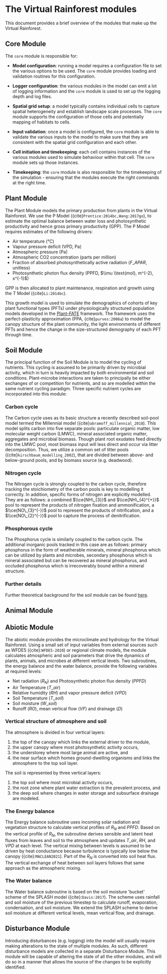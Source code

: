 # The Virtual Rainforest modules

This document provides a brief overview of the modules that make up the Virtual
Rainforest.

## Core Module

The `core` module is responsible for:

- **Model configuration**: running a model requires a configuration file to set the
  various options to be used. The `core` module provides loading and validation routines
  for this configuration.

- **Logger configuration**: the various modules in the model can emit a lot of logging
  information and the `core` module is used to set up the logging depth and log files.

- **Spatial grid setup**: a model typically contains individual cells to capture spatial
  heterogeneity and establish landscape scale processes. The `core` module supports the
  configuration of those cells and potentially mapping of habitats to cells.

- **Input validation**: once a model is configured, the `core` module is able to
  validate the various inputs to the model to make sure that they are consistent with
  the spatial grid configuration and each other.

- **Cell initiation and timekeeping**: each cell contains instances of the various
  modules used to simulate behaviour within that cell. The `core` module sets up those
  instances.

- **Timekeeping**: the `core` module is also responsible for the timekeeping of the
  simulation - ensuring that the modules execute the right commands at the right time.

## Plant Module

The Plant Module models the primary production from plants in the Virtual Rainforest. We
use the P Model ({cite}`Prentice:2014bc,Wang:2017go`), to estimate the optimal balance
between water loss and photosynthetic productivity and hence gross primary productivity
(GPP). The P Model requires estimates of the following drivers:

- Air temperature (°C)
- Vapour pressure deficit (VPD, Pa)
- Atmospheric pressure (Pa)
- Atmospheric CO2 concentration (parts per million)
- Fraction of absorbed photosynthetically active radiation ($F\_{APAR}$, unitless)
- Photosynthetic photon flux density (PPFD, $\\mu \\text{mol}, m^{-2}, s^{-1}$)

GPP is then allocated to plant maintenance, respiration and growth using the T Model
({cite}`Li:2014bc`).

This growth model is used to simulate the demographics of cohorts of key plant
functional types (PFTs) under physiologically structured population models developed in
the [Plant-FATE](https://jaideep777.github.io/libpspm/) framework. The framework uses
the perfect-plasticity approximation (PPA, {cite}`purves:2008a`) to model the canopy
structure of the plant community, the light environments of different PFTs and hence the
change in the size-structured demography of each PFT through time.

## Soil Module

The principal function of the Soil Module is to model the cycling of nutrients. This
cycling is assumed to be primarily driven by microbial activity, which in turn is
heavily impacted by both environmental and soil conditions. Plant-microbe interactions
are taken to principally be either exchanges of or competition for nutrients, and so are
modelled within the same nutrient cycling paradigm. Three specific nutrient cycles are
incorporated into this module:

### Carbon cycle

The Carbon cycle uses as its basic structure a recently described soil-pool model termed
the Millennial model ({cite}`abramoff_millennial_2018`). This model splits carbon into
five separate pools: particulate organic matter, low molecular weight carbon (LMWC),
mineral associated organic matter, aggregates and microbial biomass. Though plant root
exudates feed directly into the LMWC pool, most biomass input will less direct and occur
via litter decomposition. Thus, we utilize a common set of litter pools
({cite}`kirschbaum_modelling_2002`), that are divided between above- and below-ground
pools, and by biomass source (e.g. deadwood).

### Nitrogen cycle

The Nitrogen cycle is strongly coupled to the carbon cycle, therefore tracking the
stoichiometry of the carbon pools is key to modelling it correctly. In addition,
specific forms of nitrogen are explicitly modelled. They are as follows: a combined
$\\ce{NH\_{3}}$ and $\\ce{NH\_{4}^{+}}$ pool to represent the products of nitrogen
fixation and ammonification, a $\\ce{NO\_{3}^{-}}$ pool to represent the products of
nitrification, and a $\\ce{NO\_{2}^{-}}$ pool to capture the process of denitrification.

### Phosphorous cycle

The Phosphorus cycle is similarly coupled to the carbon cycle. The additional inorganic
pools tracked in this case are as follows: primary phosphorus in the form of weatherable
minerals, mineral phosphorus which can be utilized by plants and microbes, secondary
phosphorus which is mineral associated but can be recovered as mineral phosphorus, and
occluded phosphorus which is irrecoverably bound within a mineral structure.

### Further details

Further theoretical background for the soil module can be found [here](./soil/soil_details.md).

## Animal Module

## Abiotic Module

The abiotic module provides the microclimate and hydrology for the Virtual Rainforest.
Using a small set of input variables from external sources such as WFDE5
({cite}:`WFDE5-2020`) or regional climate models, the module calculates atmospheric and
soil parameters that drive the dynamics of plants, animals, and microbes at different
vertical levels. Two subroutines, the energy balance and the water balance, provide the
following variables at required levels:

- Net radiation ($R_N$) and Photosynthetic photon flux density ($PPFD$)
- Air Temperature ($T\_{air}$)
- Relative humidity ($RH$) and vapor pressure deficit ($VPD$)
- Soil Temperature ($T\_{soil}$)
- Soil moisture ($W\_{soil}$)
- Runoff ($RO$), mean vertical flow ($VF$) and drainage ($D$)

### Vertical structure of atmosphere and soil

The atmosphere is divided in four vertical layers:

1. the top of the canopy which links the external driver to the module,
1. the upper canopy where most photosynthetic activity occurs,
1. the understorey where most large animal are active, and
1. the near surface which homes ground-dwelling organisms and links the atmosphere to
   the top soil layer.

The soil is represented by three vertical layers:

1. the top soil where most microbial activity occurs,
1. the root zone where plant water extraction is the prevalent process, and
1. the deep soil where changes in water storage and subsurface drainage are modeled.

### The Energy balance

The Energy balance subroutine uses incoming solar radiation and vegetation structure to
calculate vertical profiles of $R_N$ and $PPFD$. Based on the vertical profile of $R_N$,
the subroutine derives sensible and latent heat fluxes from leaves and soil to the
atmosphere and updates $T\_{air}$, $RH$, and $VPD$ at each level. The vertical mixing
between levels is assumed to be driven by heat conductance because turbulence is
typically low below the canopy ({cite}:`MACLEAN2021`). Part of the $R_N$ is converted
into soil heat flux. The vertical exchange of heat between soil layers follows that same
approach as the atmospheric mixing.

### The Water balance

The Water balance subroutine is based on the soil moisture 'bucket' scheme of the SPLASH
model ({cite}:`Davis:2017`). The scheme uses rainfall and soil moisture of the previous
timestep to calculate runoff, evaporation, condensation, and soil moisture. We extend
the SPLASH scheme to derive soil moisture at different vertical levels, mean vertical
flow, and drainage.

## Disturbance Module

Introducing disturbances (e.g. logging) into the model will usually require making
alterations to the state of multiple modules. As such, different disturbance models are
collected in a separate Disturbance Module. This module will be capable of altering the
state of all the other modules, and will do so in a manner that allows the source of the
changes to be explicitly identified.

